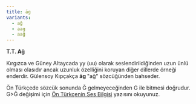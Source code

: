 ```yaml
---
title: āg
variants:
  - ağ
  - aag
  - aağ
---
```

**T.T. Ağ**

Kırgızca ve Güney Altaycada yy (uu) olarak seslendirildiğinden uzun ünlü olması olasıdır ancak uzunluk özelliğini koruyan diğer dillerde örneği enderdir. Gülensoy Kıpçakça **āg&#32;**"ağ" sözcüğünden bahseder.

Ön Türkçede sözcük sonunda Ğ gelmeyeceğinden G ile bitmesi doğrudur. G>Ğ değişimi için [Ön Türkçenin Ses Bilgisi](/yazilar/ön-türkçe/01_ses/) yazısını okuyunuz.
